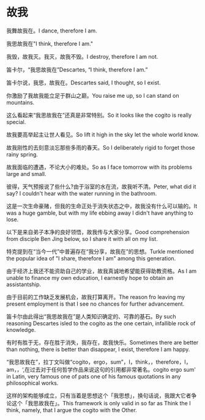 # 故我

<p><span class="chinese">我舞故我在。</span><span class="english">I dance, therefore I am.</span></p>

<p><span class="chinese">我思故我在"</span><span class="english">I think, therefore I am."</span></p>

<p><span class="chinese">我毁，故我灭。我灭，故我不毁。</span><span class="english">I destroy, therefore I am not.</span></p>

<p><span class="chinese">笛卡尔，“我思故我在”</span><span class="english">Descartes, “I think, therefore I am.”</span></p>

<p><span class="chinese">笛卡尔说，我思，故我在。</span><span class="english">Descartes said, I thought, so I exist.</span></p>

<p><span class="chinese">你激励了我故我能立足于群山之巅。</span><span class="english">You raise me up, so I can stand on mountains.</span></p>

<p><span class="chinese">这么看起来“我思故我在”还真是非常特别。</span><span class="english">So it looks like the cogito is really special.</span></p>

<p><span class="chinese">故我要高举起主让世人看见。</span><span class="english">So lift it high in the sky let the whole world know.</span></p>

<p><span class="chinese">故我刚性的去刻意淡忘那些多雨的春天。</span><span class="english">So I deliberately rigid to forget those rainy spring.</span></p>

<p><span class="chinese">故我面临的遭遇，不论大小的难处。</span><span class="english">So as I face tomorrow with its problems large and small.</span></p>

<p><span class="chinese">彼得，天气预报说了些什么?由于浴室的水在流，故我听不清。</span><span class="english">Peter, what did it say? I couldn't hear with the water running in the bathroom.</span></p>

<p><span class="chinese">这是一次生命豪赌，但我的生命正处于消失状态之中，故我没有什么可以输的。</span><span class="english">It was a huge gamble, but with my life ebbing away I didn't have anything to lose.</span></p>

<p><span class="chinese">以下是来自弟子本净的良好领悟，故我传与大家分享。</span><span class="english">Good comprehension from disciple Ben Jing below, so I share it with all on my list.</span></p>

<p><span class="chinese">特克提到在“当今一代”中普遍存在“我分享，故我在”的思想。</span><span class="english">Turkle mentioned the popular idea of "I share, therefore I am" among this generation.</span></p>

<p><span class="chinese">由于经济上我还不能资助自己的学业，故我真诚地希望能获得助教资格。</span><span class="english">As I am unable to finance my own education, I earnestly hope to obtain an assistantship.</span></p>

<p><span class="chinese">由于目前的工作缺乏发展机会，故我打算离开。</span><span class="english">The reason fro leaving my present employment is that I see no chances for further advancement.</span></p>

<p><span class="chinese">笛卡尔由此得出“我思故我在”是人类知识确定的、可靠的基石。</span><span class="english">By such reasoning Descartes isled to the cogito as the one certain, infallible rock of knowledge.</span></p>

<p><span class="chinese">有时有胜于无，存在胜于消失，我存在，故我快乐。</span><span class="english">Sometimes there are better than nothing, there is better than disappear, I exist, therefore I am happy.</span></p>

<p><span class="chinese">“我思故我在”，拉丁文叫做“cogito，ergo，sum”，I，think，，therefore，I，am，，‘,在过去对于任何哲学作品来说这句的引用都非常著名。</span><span class="english">cogito ergo sum' in Latin, very famous one of pats one of his famous quotations in any philosophical works.</span></p>

<p><span class="chinese">这样的架构能够成立，只有当着是思想这个「我思想」，换句话说，我跟大它者争论这个「我思故我在」。</span><span class="english">This framework is only valid in so far as Think the I think, namely, that I argue the cogito with the Other.</span></p>

